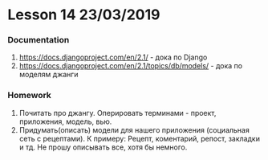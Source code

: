 # Lesson 14 23/03/2019
### Documentation
1. https://docs.djangoproject.com/en/2.1/ - дока по Django
2. https://docs.djangoproject.com/en/2.1/topics/db/models/ - дока по моделям джанги


### Homework
1. Почитать про джангу. Оперировать терминами - проект, приложения, модель, вью.
2. Придумать(описать) модели для нашего приложения (социальная сеть с рецептами).
К примеру: Рецепт, коментарий, репост, закладки и тд. Не прошу описывать все, хотя бы немного.
